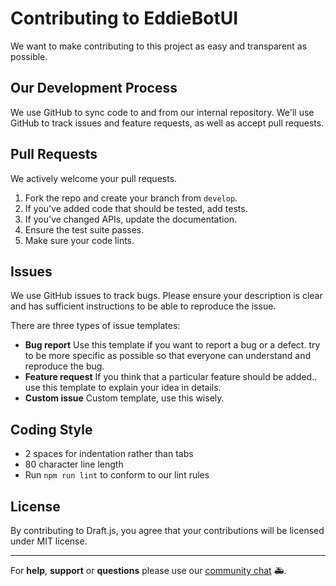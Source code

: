 # Contributing to EddieBotUI
We want to make contributing to this project as easy and transparent as
possible.

## Our Development Process
We use GitHub to sync code to and from our internal repository. We'll use GitHub
to track issues and feature requests, as well as accept pull requests.

## Pull Requests
We actively welcome your pull requests.

1. Fork the repo and create your branch from `develop`.
2. If you've added code that should be tested, add tests.
3. If you've changed APIs, update the documentation.
4. Ensure the test suite passes.
5. Make sure your code lints.

## Issues
We use GitHub issues to track bugs. Please ensure your description is
clear and has sufficient instructions to be able to reproduce the issue.

There are three types of issue templates:

- **Bug report**
  Use this template if you want to report a bug or a defect. try to be more specific as possible so that everyone can understand and reproduce the bug.
- **Feature request**
  If you think that a particular feature should be added.. use this template to explain your idea in details.
- **Custom issue**
  Custom template, use this wisely.

## Coding Style  
* 2 spaces for indentation rather than tabs
* 80 character line length
* Run `npm run lint` to conform to our lint rules

## License
By contributing to Draft.js, you agree that your contributions will be licensed
under MIT license.

---

For **help**, **support** or **questions** please use our [community chat](https://discord.com/invite/jZQs6Wu) 🚑.
